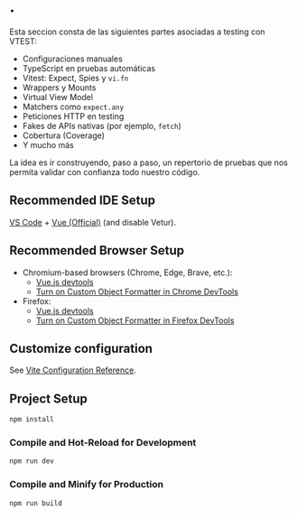 # .
Esta seccion consta de las siguientes partes asociadas a testing con VTEST:

- Configuraciones manuales
- TypeScript en pruebas automáticas
- Vitest: Expect, Spies y `vi.fn`
- Wrappers y Mounts
- Virtual View Model
- Matchers como `expect.any`
- Peticiones HTTP en testing
- Fakes de APIs nativas (por ejemplo, `fetch`)
- Cobertura (Coverage)
- Y mucho más

La idea es ir construyendo, paso a paso, un repertorio de pruebas
que nos permita validar con confianza todo nuestro código.



## Recommended IDE Setup

[VS Code](https://code.visualstudio.com/) + [Vue (Official)](https://marketplace.visualstudio.com/items?itemName=Vue.volar) (and disable Vetur).

## Recommended Browser Setup

- Chromium-based browsers (Chrome, Edge, Brave, etc.):
  - [Vue.js devtools](https://chromewebstore.google.com/detail/vuejs-devtools/nhdogjmejiglipccpnnnanhbledajbpd) 
  - [Turn on Custom Object Formatter in Chrome DevTools](http://bit.ly/object-formatters)
- Firefox:
  - [Vue.js devtools](https://addons.mozilla.org/en-US/firefox/addon/vue-js-devtools/)
  - [Turn on Custom Object Formatter in Firefox DevTools](https://fxdx.dev/firefox-devtools-custom-object-formatters/)

## Customize configuration

See [Vite Configuration Reference](https://vite.dev/config/).

## Project Setup

```sh
npm install
```

### Compile and Hot-Reload for Development

```sh
npm run dev
```

### Compile and Minify for Production

```sh
npm run build
```
